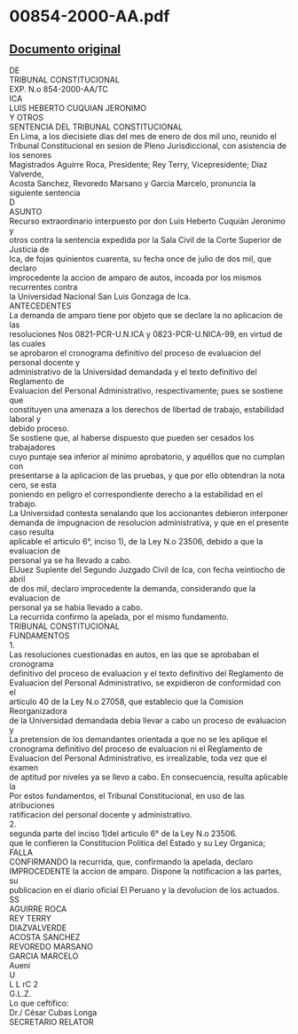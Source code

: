 
00854-2000-AA.pdf
=================
  
[Documento original](https://tc.gob.pe/jurisprudencia/2001/00854-2000-AA.pdf)  
---  
DE  
TRIBUNAL CONSTITUCIONAL  
EXP. N.o 854-2000-AA/TC  
ICA  
LUIS HEBERTO CUQUIAN JERONIMO  
Y OTROS  
SENTENCIA DEL TRIBUNAL CONSTITUCIONAL  
En Lima, a los diecisiete dias del mes de enero de dos mil uno, reunido el  
Tribunal Constitucional en sesion de Pleno Jurisdiccional, con asistencia de los senores  
Magistrados Aguirre Roca, Presidente; Rey Terry, Vicepresidente; Diaz Valverde,  
Acosta Sanchez, Revoredo Marsano y Garcia Marcelo, pronuncia la siguiente sentencia  
D  
ASUNTO  
Recurso extraordinario interpuesto por don Luis Heberto Cuquiàn Jeronimo y  
otros contra la sentencia expedida por la Sala Civil de la Corte Superior de Justicia de  
Ica, de fojas quinientos cuarenta, su fecha once de julio de dos mil, que declaro  
improcedente la accion de amparo de autos, incoada por los mismos recurrentes contra  
la Universidad Nacional San Luis Gonzaga de Ica.  
ANTECEDENTES  
La demanda de amparo tiene por objeto que se declare la no aplicacion de las  
resoluciones Nos 0821-PCR-U.N.ICA y 0823-PCR-U.NICA-99, en virtud de las cuales  
se aprobaron el cronograma definitivo del proceso de evaluacion del personal docente y  
administrativo de la Universidad demandada y el texto definitivo del Reglamento de  
Evaluacion del Personal Administrativo, respectivamente; pues se sostiene que  
constituyen una amenaza a los derechos de libertad de trabajo, estabilidad laboral y  
debido proceso.  
Se sostiene que, al haberse dispuesto que pueden ser cesados los trabajadores  
cuyo puntaje sea inferior al minimo aprobatorio, y aquéllos que no cumplan con  
presentarse a la aplicacion de las pruebas, y que por ello obtendran la nota cero, se esta  
poniendo en peligro el correspondiente derecho a la estabilidad en el trabajo.  
La Universidad contesta senalando que los accionantes debieron interponer  
demanda de impugnacion de resolucion administrativa, y que en el presente caso resulta  
aplicable el articulo 6°, inciso 1), de la Ley N.o 23506, debido a que la evaluacion de  
personal ya se ha llevado a cabo.  
ElJuez Suplente del Segundo Juzgado Civil de Ica, con fecha veintiocho de abril  
de dos mil, declaro improcedente la demanda, considerando que la evaluacion de  
personal ya se habia llevado a cabo.  
La recurrida confirmo la apelada, por el mismo fundamento.  
TRIBUNAL CONSTITUCIONAL  
FUNDAMENTOS  
1.  
Las resoluciones cuestionadas en autos, en las que se aprobaban el cronograma  
definitivo del proceso de evaluacion y el texto definitivo del Reglamento de  
Evaluacion del Personal Administrativo, se expidieron de conformidad con el  
articulo 40 de la Ley N.o 27058, que establecio que la Comision Reorganizadora  
de la Universidad demandada debia llevar a cabo un proceso de evaluacion y  
La pretension de los demandantes orientada a que no se les aplique el  
cronograma definitivo del proceso de evaluacion ni el Reglamento de  
Evaluacion del Personal Administrativo, es irrealizable, toda vez que el examen  
de aptitud por niveles ya se llevo a cabo. En consecuencia, resulta aplicable la  
Por estos fundamentos, el Tribunal Constitucional, en uso de las atribuciones  
ratificacion del personal docente y administrativo.  
2.  
segunda parte del inciso 1)del articulo 6° de la Ley N.o 23506.  
que le confieren la Constitucion Politica del Estado y su Ley Organica;  
FALLA  
CONFIRMANDO la recurrida, que, confirmando la apelada, declaro  
IMPROCEDENTE la accion de amparo. Dispone la notificacion a las partes, su  
publicacion en el diario oficial El Peruano y la devolucion de los actuados.  
SS  
AGUIRRE ROCA  
REY TERRY  
DIAZVALVERDE  
ACOSTA SANCHEZ  
REVOREDO MARSANO  
GARCIA MARCELO  
Aueni  
U  
L L  rC 2  
G.L.Z.  
Lo que ceftifico:  
Dr./ César Cubas Longa  
SECRETARIO RELATOR